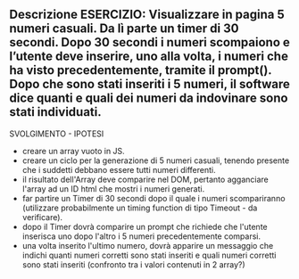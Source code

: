 Descrizione ESERCIZIO:
Visualizzare in pagina 5 numeri casuali. Da lì parte un timer di 30 secondi.
Dopo 30 secondi i numeri scompaiono e l’utente deve inserire, uno alla volta, i numeri che ha visto precedentemente, tramite il prompt().
Dopo che sono stati inseriti i 5 numeri, il software dice quanti e quali dei numeri da indovinare sono stati individuati.
--------------------------------------------------------------------
SVOLGIMENTO - IPOTESI

- creare un array vuoto in JS.
- creare un ciclo per la generazione di 5 numeri casuali, tenendo presente che i suddetti debbano essere tutti numeri differenti.
- il risultato dell'Array deve comparire nel DOM, pertanto agganciare l'array ad un ID html che mostri i numeri generati.
- far partire un Timer di 30 secondi dopo il quale i numeri scompariranno (utilizzare probabilmente un timing function di tipo Timeout - da verificare).
- dopo il Timer dovrà comparire un prompt che richiede che l'utente inserisca uno dopo l'altro i 5 numeri precedentemente comparsi.
- una volta inserito l'ultimo numero, dovrà apparire un messaggio che indichi quanti numeri corretti sono stati inseriti e quali numeri corretti sono stati inseriti (confronto tra i valori contenuti in 2 array?)